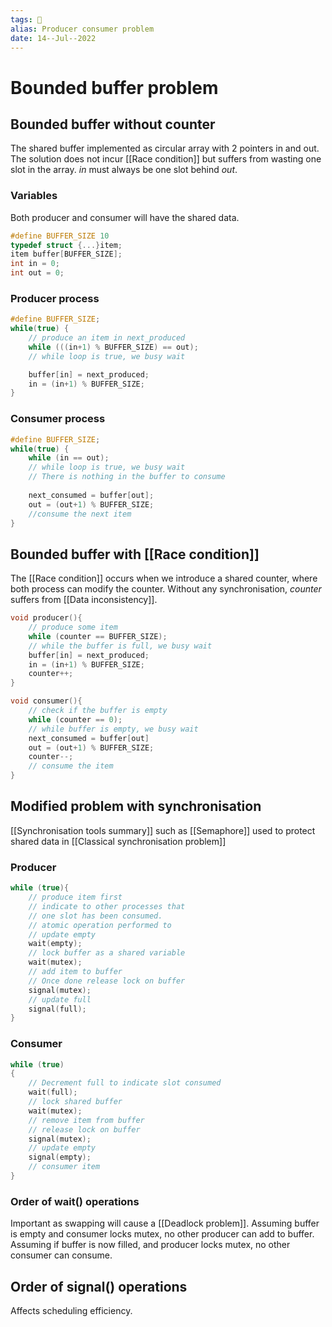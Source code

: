 ```yaml
---
tags: 🌱
alias: Producer consumer problem
date: 14--Jul--2022
---
```


# Bounded buffer problem

## Bounded buffer without counter
The shared buffer implemented as circular array with 2 pointers in and out. The solution does not incur [[Race condition]] but suffers from wasting one slot in the array. *in* must always be one slot behind *out*.
### Variables
Both producer and consumer will have the shared data.
```C
#define BUFFER_SIZE 10
typedef struct {...}item;
item buffer[BUFFER_SIZE];
int in = 0;
int out = 0;
```
### Producer process
```C
#define BUFFER_SIZE;
while(true) {
    // produce an item in next_produced
    while (((in+1) % BUFFER_SIZE) == out);
    // while loop is true, we busy wait

    buffer[in] = next_produced;
    in = (in+1) % BUFFER_SIZE;
}
```
### Consumer process
```C
#define BUFFER_SIZE;
while(true) {    
    while (in == out);
    // while loop is true, we busy wait
    // There is nothing in the buffer to consume
    
    next_consumed = buffer[out];
    out = (out+1) % BUFFER_SIZE;
    //consume the next item
}
```

## Bounded buffer with [[Race condition]] 
The [[Race condition]] occurs when we introduce a shared counter, where both process can modify the counter. Without any synchronisation, *counter* suffers from [[Data inconsistency]].
```c
void producer(){
    // produce some item
    while (counter == BUFFER_SIZE);
    // while the buffer is full, we busy wait
    buffer[in] = next_produced;
    in = (in+1) % BUFFER_SIZE;
    counter++;
}

void consumer(){
    // check if the buffer is empty
    while (counter == 0);
    // while buffer is empty, we busy wait
    next_consumed = buffer[out]
    out = (out+1) % BUFFER_SIZE;
    counter--;
    // consume the item
}
```

## Modified problem with synchronisation
[[Synchronisation tools summary]] such as [[Semaphore]] used to protect shared data in [[Classical synchronisation problem]]

### Producer
```C
while (true){
    // produce item first
    // indicate to other processes that
    // one slot has been consumed.
    // atomic operation performed to
    // update empty
    wait(empty);
    // lock buffer as a shared variable
    wait(mutex);
    // add item to buffer
    // Once done release lock on buffer
    signal(mutex);
    // update full
    signal(full);
}
```

### Consumer
```C
while (true)
{
    // Decrement full to indicate slot consumed
    wait(full);
    // lock shared buffer
    wait(mutex);
    // remove item from buffer
    // release lock on buffer
    signal(mutex);
    // update empty
    signal(empty);
    // consumer item
}
```

### Order of wait() operations

Important as swapping will cause a [[Deadlock problem]]. Assuming buffer is empty and consumer locks mutex, no other producer can add to buffer. Assuming if buffer is now filled, and producer locks mutex, no other consumer can consume.

## Order of signal() operations

Affects scheduling efficiency.